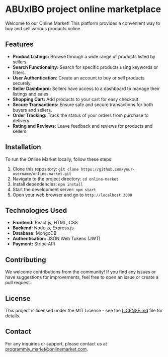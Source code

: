 # ABUxIBO project online marketplace
Welcome to our Online Market! This platform provides a convenient way to buy and sell various products online.

## Features

- **Product Listings:** Browse through a wide range of products listed by sellers.
- **Search Functionality:** Search for specific products using keywords or filters.
- **User Authentication:** Create an account to buy or sell products securely.
- **Seller Dashboard:** Sellers have access to a dashboard to manage their listings and sales.
- **Shopping Cart:** Add products to your cart for easy checkout.
- **Secure Transactions:** Ensure safe and secure transactions for both buyers and sellers.
- **Order Tracking:** Track the status of your orders from purchase to delivery.
- **Rating and Reviews:** Leave feedback and reviews for products and sellers.

## Installation

To run the Online Market locally, follow these steps:

1. Clone this repository: `git clone https://github.com/your-username/online-market.git`
2. Navigate to the project directory: `cd online-market`
3. Install dependencies: `npm install`
4. Start the development server: `npm start`
5. Open your web browser and go to `http://localhost:3000`

## Technologies Used

- **Frontend:** React.js, HTML, CSS
- **Backend:** Node.js, Express.js
- **Database:** MongoDB
- **Authentication:** JSON Web Tokens (JWT)
- **Payment:** Stripe API

## Contributing

We welcome contributions from the community! If you find any issues or have suggestions for improvements, feel free to open an issue or create a pull request.

## License

This project is licensed under the MIT License - see the [LICENSE.md](LICENSE.md) file for details.

## Contact

For any inquiries or support, please contact us at programmiy_marlet@onlinemarket.com.
